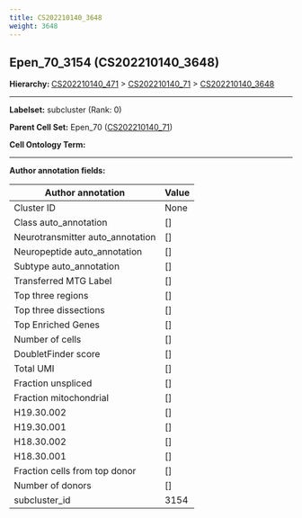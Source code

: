 ```yaml
---
title: CS202210140_3648
weight: 3648
---
```

## Epen_70_3154 (CS202210140_3648)
<b>Hierarchy: </b>
[CS202210140_471](https://purl.brain-bican.org/taxonomy/CS202210140#CS202210140_471) >
[CS202210140_71](https://purl.brain-bican.org/taxonomy/CS202210140#CS202210140_71) >
[CS202210140_3648](https://purl.brain-bican.org/taxonomy/CS202210140#CS202210140_3648)

---


**Labelset:** subcluster (Rank: 0)

**Parent Cell Set:** Epen_70 ([CS202210140_71](https://purl.brain-bican.org/taxonomy/CS202210140#CS202210140_71))



**Cell Ontology Term:** 

[MARKER GENES.]: #


---

[TRANSFERRED ANNOTATIONS.]: #


[AUTHOR ANNOTATION FIELDS.]: #


**Author annotation fields:**

| Author annotation | Value |
|-------------------|-------|
|Cluster ID|None|
|Class auto_annotation|[]|
|Neurotransmitter auto_annotation|[]|
|Neuropeptide auto_annotation|[]|
|Subtype auto_annotation|[]|
|Transferred MTG Label|[]|
|Top three regions|[]|
|Top three dissections|[]|
|Top Enriched Genes|[]|
|Number of cells|[]|
|DoubletFinder score|[]|
|Total UMI|[]|
|Fraction unspliced|[]|
|Fraction mitochondrial|[]|
|H19.30.002|[]|
|H19.30.001|[]|
|H18.30.002|[]|
|H18.30.001|[]|
|Fraction cells from top donor|[]|
|Number of donors|[]|
|subcluster_id|3154|
